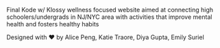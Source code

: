 Final Kode w/ Klossy wellness focused website aimed at connecting high schoolers/undergrads in NJ/NYC
area with activities that improve mental health and fosters healthy habits 

Designed with ❤️ by Alice Peng, Katie Traore, Diya Gupta, Emily Suriel

